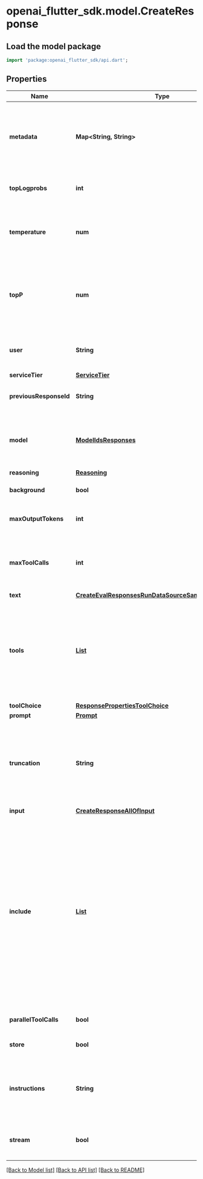 # openai_flutter_sdk.model.CreateResponse

## Load the model package
```dart
import 'package:openai_flutter_sdk/api.dart';
```

## Properties
Name | Type | Description | Notes
------------ | ------------- | ------------- | -------------
**metadata** | **Map<String, String>** | Set of 16 key-value pairs that can be attached to an object. This can be useful for storing additional information about the object in a structured format, and querying for objects via API or the dashboard.   Keys are strings with a maximum length of 64 characters. Values are strings with a maximum length of 512 characters.  | [optional] [default to const {}]
**topLogprobs** | **int** | An integer between 0 and 20 specifying the number of most likely tokens to return at each token position, each with an associated log probability.  | [optional] 
**temperature** | **num** | What sampling temperature to use, between 0 and 2. Higher values like 0.8 will make the output more random, while lower values like 0.2 will make it more focused and deterministic. We generally recommend altering this or `top_p` but not both.  | [optional] [default to 1]
**topP** | **num** | An alternative to sampling with temperature, called nucleus sampling, where the model considers the results of the tokens with top_p probability mass. So 0.1 means only the tokens comprising the top 10% probability mass are considered.  We generally recommend altering this or `temperature` but not both.  | [optional] [default to 1]
**user** | **String** | A stable identifier for your end-users.  Used to boost cache hit rates by better bucketing similar requests and  to help OpenAI detect and prevent abuse. [Learn more](/docs/guides/safety-best-practices#end-user-ids).  | [optional] 
**serviceTier** | [**ServiceTier**](ServiceTier.md) |  | [optional] 
**previousResponseId** | **String** | The unique ID of the previous response to the model. Use this to create multi-turn conversations. Learn more about  [conversation state](/docs/guides/conversation-state).  | [optional] 
**model** | [**ModelIdsResponses**](ModelIdsResponses.md) | Model ID used to generate the response, like `gpt-4o` or `o3`. OpenAI offers a wide range of models with different capabilities, performance characteristics, and price points. Refer to the [model guide](/docs/models) to browse and compare available models.  | [optional] 
**reasoning** | [**Reasoning**](Reasoning.md) |  | [optional] 
**background** | **bool** | Whether to run the model response in the background.  [Learn more](/docs/guides/background).  | [optional] [default to false]
**maxOutputTokens** | **int** | An upper bound for the number of tokens that can be generated for a response, including visible output tokens and [reasoning tokens](/docs/guides/reasoning).  | [optional] 
**maxToolCalls** | **int** | The maximum number of total calls to built-in tools that can be processed in a response. This maximum number applies across all built-in tool calls, not per individual tool. Any further attempts to call a tool by the model will be ignored.  | [optional] 
**text** | [**CreateEvalResponsesRunDataSourceSamplingParamsText**](CreateEvalResponsesRunDataSourceSamplingParamsText.md) |  | [optional] 
**tools** | [**List<Tool>**](Tool.md) | An array of tools the model may call while generating a response. You  can specify which tool to use by setting the `tool_choice` parameter.  The two categories of tools you can provide the model are:  - **Built-in tools**: Tools that are provided by OpenAI that extend the   model's capabilities, like [web search](/docs/guides/tools-web-search)   or [file search](/docs/guides/tools-file-search). Learn more about   [built-in tools](/docs/guides/tools). - **Function calls (custom tools)**: Functions that are defined by you,   enabling the model to call your own code. Learn more about   [function calling](/docs/guides/function-calling).  | [optional] [default to const []]
**toolChoice** | [**ResponsePropertiesToolChoice**](ResponsePropertiesToolChoice.md) |  | [optional] 
**prompt** | [**Prompt**](Prompt.md) |  | [optional] 
**truncation** | **String** | The truncation strategy to use for the model response. - `auto`: If the context of this response and previous ones exceeds   the model's context window size, the model will truncate the    response to fit the context window by dropping input items in the   middle of the conversation.  - `disabled` (default): If a model response will exceed the context window    size for a model, the request will fail with a 400 error.  | [optional] [default to 'disabled']
**input** | [**CreateResponseAllOfInput**](CreateResponseAllOfInput.md) |  | [optional] 
**include** | [**List<Includable>**](Includable.md) | Specify additional output data to include in the model response. Currently supported values are: - `code_interpreter_call.outputs`: Includes the outputs of python code execution   in code interpreter tool call items. - `computer_call_output.output.image_url`: Include image urls from the computer call output. - `file_search_call.results`: Include the search results of   the file search tool call. - `message.input_image.image_url`: Include image urls from the input message. - `message.output_text.logprobs`: Include logprobs with assistant messages. - `reasoning.encrypted_content`: Includes an encrypted version of reasoning   tokens in reasoning item outputs. This enables reasoning items to be used in   multi-turn conversations when using the Responses API statelessly (like   when the `store` parameter is set to `false`, or when an organization is   enrolled in the zero data retention program).  | [optional] [default to const []]
**parallelToolCalls** | **bool** | Whether to allow the model to run tool calls in parallel.  | [optional] [default to true]
**store** | **bool** | Whether to store the generated model response for later retrieval via API.  | [optional] [default to true]
**instructions** | **String** | A system (or developer) message inserted into the model's context.  When using along with `previous_response_id`, the instructions from a previous response will not be carried over to the next response. This makes it simple to swap out system (or developer) messages in new responses.  | [optional] 
**stream** | **bool** | If set to true, the model response data will be streamed to the client as it is generated using [server-sent events](https://developer.mozilla.org/en-US/docs/Web/API/Server-sent_events/Using_server-sent_events#Event_stream_format). See the [Streaming section below](/docs/api-reference/responses-streaming) for more information.  | [optional] [default to false]

[[Back to Model list]](../README.md#documentation-for-models) [[Back to API list]](../README.md#documentation-for-api-endpoints) [[Back to README]](../README.md)


